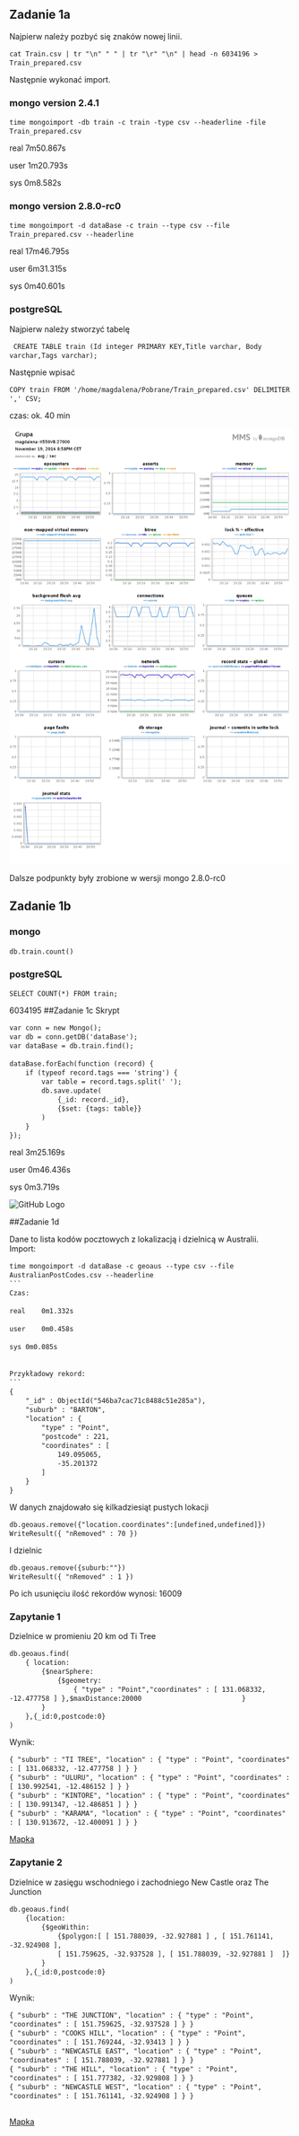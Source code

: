 
## Zadanie 1a  
Najpierw należy pozbyć się znaków nowej linii.
```
cat Train.csv | tr "\n" " " | tr "\r" "\n" | head -n 6034196 > Train_prepared.csv
```
Następnie wykonać import.
### mongo version 2.4.1
```
time mongoimport -db train -c train -type csv --headerline -file Train_prepared.csv
```
real	7m50.867s  

user	1m20.793s  

sys	0m8.582s  
### mongo version 2.8.0-rc0

```
time mongoimport -d dataBase -c train --type csv --file Train_prepared.csv --headerline
```
real	17m46.795s  

user	6m31.315s  

sys	0m40.601s

### postgreSQL  
Najpierw należy stworzyć tabelę
````
 CREATE TABLE train (Id integer PRIMARY KEY,Title varchar, Body varchar,Tags varchar);
````
Następnie wpisać
````
COPY train FROM '/home/magdalena/Pobrane/Train_prepared.csv' DELIMITER ',' CSV;  
````
czas: ok. 40 min

![GitHub Logo](/images/importTrain.png)

Dalsze podpunkty były zrobione w wersji mongo  2.8.0-rc0
## Zadanie 1b
### mongo
```
db.train.count()
```
### postgreSQL
````
SELECT COUNT(*) FROM train;
````

6034195
##Zadanie 1c
Skrypt
```
var conn = new Mongo();
var db = conn.getDB('dataBase');
var dataBase = db.train.find();

dataBase.forEach(function (record) {
	if (typeof record.tags === 'string') {
		var table = record.tags.split(' ');
		db.save.update(
			{_id: record._id},
			{$set: {tags: table}}
		)
	}
});
````
real	3m25.169s  

user	0m46.436s  

sys	0m3.719s    


![GitHub Logo](/images/arrayTrain.png)   


##Zadanie 1d

Dane to lista kodów pocztowych z lokalizacją i dzielnicą w Australii.  
Import:

````
time mongoimport -d dataBase -c geoaus --type csv --file AustralianPostCodes.csv --headerline
```
Czas:  

real	0m1.332s  

user	0m0.458s  

sys	0m0.085s
    
    
Przykładowy rekord:
```
{
	"_id" : ObjectId("546ba7cac71c8488c51e285a"),
	"suburb" : "BARTON",
	"location" : {
		"type" : "Point",
		"postcode" : 221,
		"coordinates" : [
			149.095065,
			-35.201372
		]
	}
}
````
W danych znajdowało się kilkadziesiąt pustych lokacji
````
db.geoaus.remove({"location.coordinates":[undefined,undefined]})
WriteResult({ "nRemoved" : 70 })
````
I dzielnic
````
db.geoaus.remove({suburb:""})
WriteResult({ "nRemoved" : 1 })
````
Po ich usunięciu ilość rekordów wynosi: 16009  

### Zapytanie 1
Dzielnice w promieniu 20 km od Ti Tree
````
db.geoaus.find(    
	{ location: 
		{$nearSphere:                      
			{$geometry:
				{ "type" : "Point","coordinates" : [ 131.068332, -12.477758 ] },$maxDistance:20000                         }                   
		}             
	},{_id:0,postcode:0}
)
````
Wynik:
````
{ "suburb" : "TI TREE", "location" : { "type" : "Point", "coordinates" : [ 131.068332, -12.477758 ] } }
{ "suburb" : "ULURU", "location" : { "type" : "Point", "coordinates" : [ 130.992541, -12.486152 ] } }
{ "suburb" : "KINTORE", "location" : { "type" : "Point", "coordinates" : [ 130.991347, -12.486851 ] } }
{ "suburb" : "KARAMA", "location" : { "type" : "Point", "coordinates" : [ 130.913672, -12.400091 ] } }
````
[Mapka](/geojson/1.geojson)
### Zapytanie 2  

Dzielnice w zasięgu wschodniego i zachodniego New Castle oraz The Junction
````
db.geoaus.find(
	{location:	
		{$geoWithin:
			{$polygon:[ [ 151.788039, -32.927881 ] , [ 151.761141, -32.924908 ], 
			[ 151.759625, -32.937528 ], [ 151.788039, -32.927881 ]  ]}
		} 
	},{_id:0,postcode:0}
)
````
Wynik:
````
{ "suburb" : "THE JUNCTION", "location" : { "type" : "Point", "coordinates" : [ 151.759625, -32.937528 ] } }
{ "suburb" : "COOKS HILL", "location" : { "type" : "Point", "coordinates" : [ 151.769244, -32.93413 ] } }
{ "suburb" : "NEWCASTLE EAST", "location" : { "type" : "Point", "coordinates" : [ 151.788039, -32.927881 ] } }
{ "suburb" : "THE HILL", "location" : { "type" : "Point", "coordinates" : [ 151.777382, -32.929808 ] } }
{ "suburb" : "NEWCASTLE WEST", "location" : { "type" : "Point", "coordinates" : [ 151.761141, -32.924908 ] } }


````
[Mapka](/geojson/3.geojson)

